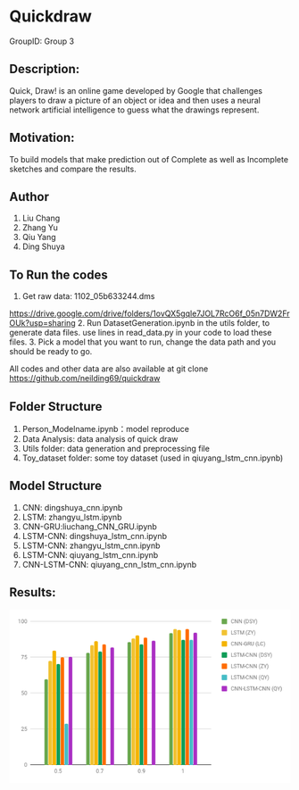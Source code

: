 # Quickdraw
GroupID: Group 3

## Description: 
Quick, Draw! is an online game developed by Google that challenges players to draw a picture of an object or idea and then uses a neural network artificial intelligence to guess what the drawings represent.

## Motivation:
To build models that make prediction out of Complete as well as Incomplete sketches and compare the results.

## Author
1. Liu Chang
2. Zhang Yu
3. Qiu Yang
4. Ding Shuya

## To Run the codes
1. Get raw data: 1102_05b633244.dms

https://drive.google.com/drive/folders/1ovQX5gqle7JOL7RcO6f_05n7DW2FrOUk?usp=sharing
2. Run DatasetGeneration.ipynb in the utils folder, to generate data files. use lines in read_data.py in your code to load these files.
3. Pick a model that you want to run, change the data path and you should be ready to go.

All codes and other data are also available at git clone https://github.com/neilding69/quickdraw

## Folder Structure
1. Person_Modelname.ipynb：model reproduce 
2. Data Analysis: data analysis of quick draw
3. Utils folder: data generation and preprocessing file 
4. Toy_dataset folder: some toy dataset (used in qiuyang_lstm_cnn.ipynb)

## Model Structure 
1. CNN: dingshuya_cnn.ipynb
2. LSTM: zhangyu_lstm.ipynb
3. CNN-GRU:liuchang_CNN_GRU.ipynb
4. LSTM-CNN: dingshuya_lstm_cnn.ipynb
5. LSTM-CNN: zhangyu_lstm_cnn.ipynb
6. LSTM-CNN: qiuyang_lstm_cnn.ipynb
7. CNN-LSTM-CNN: qiuyang_cnn_lstm_cnn.ipynb

## Results:
![alt text](https://github.com/neilding69/quickdraw/blob/master/chart.png)
